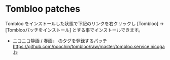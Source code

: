 # Tombloo patches

Tombloo をインストールした状態で下記のリンクを右クリックし [Tombloo] -> [Tomblooパッチをインストール] とする事でインストールできます。

* ニコニコ静画 / 春画」 のタグを登録するパッチ<br />
  https://github.com/poochin/tombloo/raw/master/tombloo.service.nicoga.js

